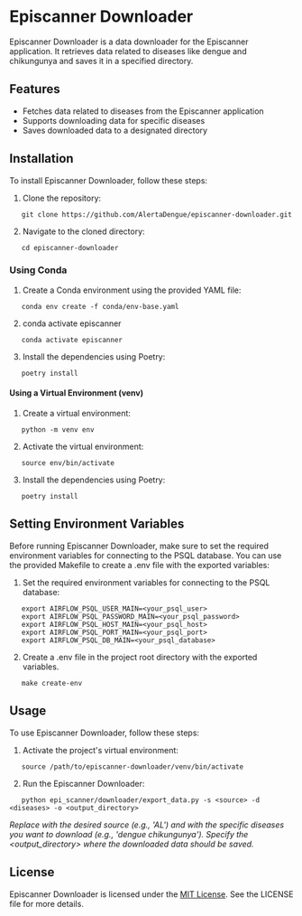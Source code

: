 # Episcanner Downloader

Episcanner Downloader is a data downloader for the Episcanner application. It retrieves data related to diseases like dengue and chikungunya and saves it in a specified directory.

## Features

- Fetches data related to diseases from the Episcanner application
- Supports downloading data for specific diseases
- Saves downloaded data to a designated directory

## Installation

To install Episcanner Downloader, follow these steps:

1. Clone the repository:
```shell
   git clone https://github.com/AlertaDengue/episcanner-downloader.git
``` 
2. Navigate to the cloned directory:
```shell
   cd episcanner-downloader
``` 
### Using Conda

1. Create a Conda environment using the provided YAML file:

```shell
   conda env create -f conda/env-base.yaml
``` 
2. conda activate episcanner
```shell
   conda activate episcanner
``` 
3. Install the dependencies using Poetry:
```shell
   poetry install
``` 
#### Using a Virtual Environment (venv)
1. Create a virtual environment:
```shell
   python -m venv env
```
2. Activate the virtual environment:
```shell
   source env/bin/activate
```
3. Install the dependencies using Poetry:
```shell
   poetry install
``` 
## Setting Environment Variables
Before running Episcanner Downloader, make sure to set the required environment variables for connecting to the PSQL database. You can use the provided Makefile to create a .env file with the exported variables:
1. Set the required environment variables for connecting to the PSQL database:
```shell
   export AIRFLOW_PSQL_USER_MAIN=<your_psql_user>
   export AIRFLOW_PSQL_PASSWORD_MAIN=<your_psql_password>
   export AIRFLOW_PSQL_HOST_MAIN=<your_psql_host>
   export AIRFLOW_PSQL_PORT_MAIN=<your_psql_port>
   export AIRFLOW_PSQL_DB_MAIN=<your_psql_database>
```

2. Create a .env file in the project root directory with the exported variables.
```shell
   make create-env
```
## Usage
To use Episcanner Downloader, follow these steps:

1. Activate the project's virtual environment:
```shell
   source /path/to/episcanner-downloader/venv/bin/activate
``` 
2. Run the Episcanner Downloader:
```shell
   python epi_scanner/downloader/export_data.py -s <source> -d <diseases> -o <output_directory>
``` 
*Replace <source> with the desired source (e.g., 'AL') and <diseases> with the specific diseases you want to download (e.g., 'dengue chikungunya'). Specify the <output_directory> where the downloaded data should be saved.*

## License
Episcanner Downloader is licensed under the [MIT License](https://github.com/AlertaDengue/episcanner-downloader/blob/main/LICENSE). See the LICENSE file for more details.

